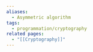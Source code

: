 ```yaml
---
aliases:
  - Asymmetric algorithm
tags:
  - programmation/cryptography
related pages:
  - "[[Cryptography]]"
---
```

